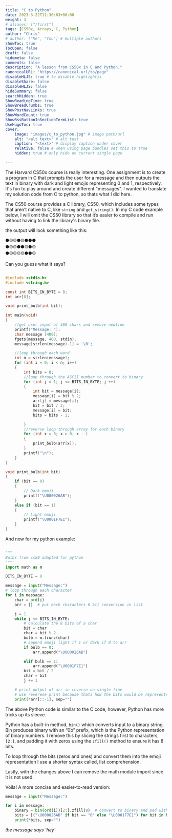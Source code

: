 ```yaml
---
title: "C to Python"
date: 2023-3-22T11:30:03+00:00
weight: 3
# aliases: ["/first"]
tags: [CS50x, Arrays, C, Python]
author: "Chris"
# author: ["Me", "You"] # multiple authors
showToc: true
TocOpen: false
draft: false
hidemeta: false
comments: false
description: "A lesson from CS50x in C and Python."
canonicalURL: "https://canonical.url/to/page"
disableHLJS: true # to disable highlightjs
disableShare: false
disableHLJS: false
hideSummary: false
searchHidden: true
ShowReadingTime: true
ShowBreadCrumbs: true
ShowPostNavLinks: true
ShowWordCount: true
ShowRssButtonInSectionTermList: true
UseHugoToc: true
cover:
    image: "images/c_to_python.jpg" # image path/url
    alt: "<alt text>" # alt text
    caption: "<text>" # display caption under cover
    relative: false # when using page bundles set this to true
    hidden: true # only hide on current single page

---
```

The Harvard CS50x course is really interesting.
One assignment is to create a program in C that prompts the user for a message and then outputs the text in binary with dark and light emojis representing 0 and 1, respectively. It's fun to play around and create different "messages". I wanted to translate my solution code from C to python, so thats what I did here. 

The CS50 course provides a C library, CS50, which includes some types that aren’t native to C, like `string` and `get_string()`. In my C code example below, I will omit the CS50 library so that it’s easier to compile and run without having to link the library's binary file. 

the output will look something like this:
```
⚫🟡🟡⚫🟡⚫⚫⚫
⚫🟡🟡⚫⚫🟡⚫🟡
⚫🟡🟡🟡🟡⚫⚫🟡
```

Can you guess what it says?

```c

#include <stdio.h>
#include <string.h>

const int BITS_IN_BYTE = 8;
int arr[8];

void print_bulb(int bit);

int main(void)
{
    //get user input of 400 chars and remove newline
    printf("Message: ");
    char message [400]; 
    fgets(message, 400, stdin);
    message[strlen(message)-1] = '\0';

    //loop through each word
    int n = strlen(message);
    for (int i = 0; i < n; i++)
    {
        int bits = 8;
        //loop through the ASCII number to convert to binary
        for (int j = 1; j <= BITS_IN_BYTE; j ++)
        {
            int bit = message[i];
            message[i] = bit % 2;
            arr[j] = message[i];
            bit = bit / 2;
            message[i] = bit;
            bits = bits - 1;

        }
        //reverse loop through array for each binary
        for (int x = 8; x > 0; x --)
        {
            print_bulb(arr[x]);
        }
        printf("\n");
    }
}

void print_bulb(int bit)
{
    if (bit == 0)
    {
        // Dark emoji
        printf("\U000026AB");
    }
    else if (bit == 1)
    {
        // Light emoji
        printf("\U0001F7E1");
    }
}
```

And now for my python example:

```python

"""
Bulbs from cs50 adapted for python
"""
import math as m

BITS_IN_BYTE = 8

message = input("Message:")
# loop through each character
for i in message:
    char = ord(i)
    arr = []  # put each characters 8 bit conversion in list

    j = 1
    while j <= BITS_IN_BYTE:
        # calculate the 8 bits of a char
        bit = char
        char = bit % 2
        bulb = m.trunc(char)
        # append emoji light if 1 or dark if 0 to arr
        if bulb == 0:
            arr.append("\U000026AB")

        elif bulb == 1:
            arr.append("\U0001F7E1")
        bit = bit / 2
        char = bit
        j += 1

    # print output of arr in reverse on single line
    # use reverese print because thats how the bits would be represented.
    print(*arr[::-1], sep="")
```
The above Python code is similar to the C code, however, Python has more tricks up its sleeve. 

Python has a built-in method, ```bin()``` which converts input to a binary string. Bin produces binary with an “0b” prefix, which is the Python representation of binary numbers. I remove this by slicing the strings first to characters,```[2:]```, and padding it with zeros using the ```zfill()``` method to ensure it has 8 bits.

To loop through the bits (zeros and ones) and convert them into the emoji representation I use a shorter syntax called, list comprehension.
 
Lastly, with the changes above I can remove the math module import since it is not used.

Voila! A more concise and easier-to-read version:


```python
message = input("Message:")

for i in message:
    binary = bin(ord(i))[2:].zfill(8)  # convert to binary and pad with zeros
    bits = [("\U000026AB" if bit == "0" else "\U0001F7E1") for bit in binary]
    print(*bits, sep="")
```




*the message says 'hey'*